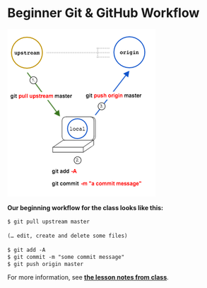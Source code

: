 # Beginner Git & GitHub Workflow

![](assets/repo-structure-basic.png)

**Our beginning workflow for the class looks like this:**

```
$ git pull upstream master

(… edit, create and delete some files)

$ git add -A
$ git commit -m "some commit message"
$ git push origin master
```

For more information, see **[the lesson notes from class][notes]**.

<!-- LINKS -->

[notes]: ../../work/w01/d02/instructor/git_workflow.md

